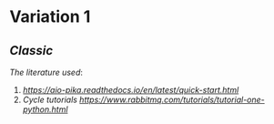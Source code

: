 # Variation 1

## _Classic_

_The literature used_:
1. _https://aio-pika.readthedocs.io/en/latest/quick-start.html_
2. _Cycle tutorials_ _https://www.rabbitmq.com/tutorials/tutorial-one-python.html_
